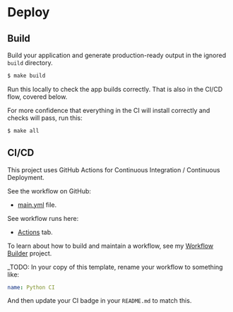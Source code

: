 # **Deploy**


## Build

Build your application and generate production-ready output in the ignored `build` directory.

```sh
$ make build
```

Run this locally to check the app builds correctly. That is also in the CI/CD flow, covered below.

For more confidence that everything in the CI will install correctly and checks will pass, run this:

```sh
$ make all
```


## CI/CD

This project uses GitHub Actions for Continuous Integration / Continuous Deployment.

See the workflow on GitHub:

- [main.yml](https://github.com/MichaelCurrin/rust-project-template/blob/main/.github/workflows/main.yml) file.

See workflow runs here:

- [Actions](https://github.com/MichaelCurrin/rust-project-template/actions) tab.

To learn about how to build and maintain a workflow, see my [Workflow Builder](https://michaelcurrin.github.io/workflow-builder/) project.

_TODO: In your copy of this template, rename your workflow to something like:

```yaml
name: Python CI
```

And then update your CI badge in your `README.md` to match this.
